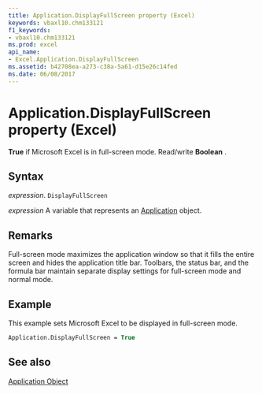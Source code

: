 ```yaml
---
title: Application.DisplayFullScreen property (Excel)
keywords: vbaxl10.chm133121
f1_keywords:
- vbaxl10.chm133121
ms.prod: excel
api_name:
- Excel.Application.DisplayFullScreen
ms.assetid: b42708ea-a273-c38a-5a61-d15e26c14fed
ms.date: 06/08/2017
---
```



# Application.DisplayFullScreen property (Excel)

 **True** if Microsoft Excel is in full-screen mode. Read/write **Boolean** .


## Syntax

 _expression_. `DisplayFullScreen`

 _expression_ A variable that represents an [Application](Excel.Application-graph-property.md) object.


## Remarks

Full-screen mode maximizes the application window so that it fills the entire screen and hides the application title bar. Toolbars, the status bar, and the formula bar maintain separate display settings for full-screen mode and normal mode.


## Example

This example sets Microsoft Excel to be displayed in full-screen mode.


```vb
Application.DisplayFullScreen = True
```


## See also


[Application Object](Excel.Application(object).md)

